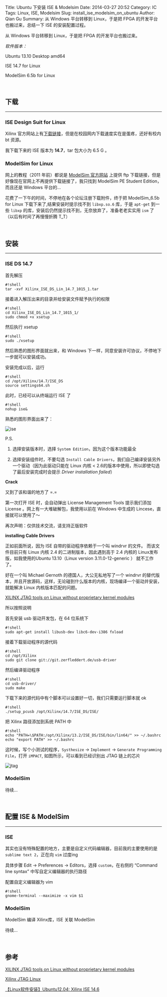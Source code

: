 Title: Ubuntu 下安装 ISE & Modelsim
Date: 2014-03-27 20:52
Category: IC
Tags: Linux, ISE, Modelsim
Slug: install_ise_modelsim_on_ubuntu
Author: Qian Gu
Summary: 从 Windows 平台转移到 Linux，于是把 FPGA 的开发平台也搬过来，总结一下 ISE 的安装配置过程。

从 Windows 平台转移到 Linux，于是把 FPGA 的开发平台也搬过来。

*软件版本：*

Ubuntu 13.10 Desktop amd64 

ISE 14.7 for Linux

ModelSim 6.5b for Linux

<br>

## 下载
* * *

### ISE Design Suit for Linux
Xilinx 官方网站上有[下载链接][ise-download]，但是在校园网内下载速度实在是蛋疼，还好有校内 bt 资源。

我下载下来的 ISE 版本为 **14.7**，tar 包大小为 6.5 G 。

### ModelSim for Linux

网上的教程（2011 年前）都说是 [ModelSim 官方网站][modelsim] 上提供 ftp 下载链接，但是好像现在官网上不再提供下载链接了，我只找到 ModelSim PE Student Edition，而且还是 Windows 平台的...

花费了一下午的时间，不停地在各个论坛注册下载附件，终于把 ModelSim_6.5b for Linux 下载下来了,结果安装时提示找不到 `libxp.so.6` 库，于是 `apt-get` 到一些 `libxp` 的库，安装后仍然提示找不到，无奈放弃了，准备老老实实用 `ism` 了（以后有时间了再慢慢折腾 T_T）

[ise-download]: https://secure.xilinx.com/webreg/register.do?group=dlc&htmlfile=&emailFile=&cancellink=&eFrom=&eSubject=&version=14.7&akdm=1&filename=Xilinx_ISE_DS_Lin_14.7_1015_1.tar
[modelsim]: http://www.mentor.com/products/fpga/model

<br>

## 安装
* * *

### ISE DS 14.7

首先解压

    #!shell
    tar -xvf Xilinx_ISE_DS_Lin_14.7_1015_1.tar

接着进入解压出来的目录并给安装文件赋予执行的权限

    #!shell
    cd Xilinx_ISE_DS_Lin_14.7_1015_1/
    sudo chmod +x xsetup

然后执行 xsetup

    #!shell
    sudo ./xsetup

然后熟悉的图形界面就出来，和 Windows 下一样，同意安装许可协议，不停地下一步就可以安装成功。

安装完成以后，运行

    #!shell
    cd /opt/Xilinx/14.7/ISE_DS
    source settings64.sh

此时，已经可以从终端运行 ISE 了

    #!shell
    nohup ise&

熟悉的图形界面出来了：

![ise](/images/install-ise-modelsim/ise_start.png)

P.S.

1. 选择安装版本时，选择 `System Edition`，因为这个版本功能最全

2. 选择安装组件时，不要勾选 `Install Cable Drivers`，我们自己编译安装另外一个驱动（因为此驱动只能在 Linux 内核 < 2.6的版本中使用，所以即使勾选了最后安装完成时会提示 *Driver installation failed*）

**Crack**

又到了该和谐的地方了 =.=

第一次打开 ISE 时，会自动弹出 License Management Tools 提示我们添加 License 。网上有一大堆破解包，我使用以前在 Windows 中生成的 Lincese，直接就可以使用了～

再次声明：仅供技术交流，请支持正版软件


**installing Cable Drivers**

正如前面所说，因为 ISE 自带的驱动程序依赖于一个叫 windrvr 的文件。 而该文件目前只有 Linux 内核 2.4 的二进制版本，因此遇到高于 2.4 内核的 Linux发布版，如我使用的Ubuntu 13.10（Linux version 3.11.0-12-generic ） 就不工作了。

好在一个叫 Michael Gernoth 的德国人，大公无私地写了一个 windrvr 的替代版本，并且开放源码，这样，无论碰到什么版本的内核，现场编译一个驱动并安装， 就能解决 Linux 内核版本匹配的问题。

[XILINX JTAG tools on Linux without proprietary kernel modules][JTAG]

[JTAG]: http://rmdir.de/~michael/xilinx/

所以按照说明

首先安装 usb 驱动开发包，在 64 位系统下

    #!shell
    sudo apt-get install libusb-dev libc6-dev-i386 fxload

接着下载驱动程序的源代码

    #!shell
    cd /opt/Xilinx
    sudo git clone git://git.zerfleddert.de/usb-driver

然后编译驱动程序

    #!shell
    cd usb-driver/
    sudo make

下载下来的源代码中有个脚本可以设置好一切，我们只需要运行脚本就 ok

    #!shell
    ./setup_pcusb /opt/Xilinx/14.7/ISE_DS/ISE/

把 Xilinx 路径添加到系统 PATH 中

    #!shell
    echo "PATH=\$PATH:/opt/Xilinx/13.2/ISE_DS/ISE/bin/lin64/" >> ~/.bashrc
    echo "export PATH" >> ~/.bashrc

这时候，写个小测试的程序，`Systhesize` -> `Implement` -> `Generate Programming File`，打开 `iMPACT`, 如图所示，可以看到已经识别出 JTAG 链上的芯片

![jtag](/images/install-ise-modelsim/jtag.png)

### ModelSim

待续...

<br>

## 配置 ISE & ModelSim
* * *

### ISE

其实也没有特殊配置的地方，主要是自定义代码编辑器，目前我的主要使用的是 `sublime text 2`，正在向 `vim` 过度ing

具体步骤 Edit -> Preferences -> Editors，选择 `custom`，在右侧的 “Command line syntax” 中写自定义编辑器的执行路径

配置自定义编辑器为 vim

    #!shell
    gnome-terminal --maximize -x vim $1

### ModelSim
ModelSim 编译 Xilinx库，ISE 关联 ModelSim

待续...

<br>

## 参考

[XILINX JTAG tools on Linux without proprietary kernel modules](http://rmdir.de/~michael/xilinx/)

[Xilinx JTAG Linux](http://www.george-smart.co.uk/wiki/Xilinx_JTAG_Linux)

[【Linux软件安装】Ubuntu12.04: Xilinx ISE 14.6](http://blog.csdn.net/yunz1994/article/details/12350071)

